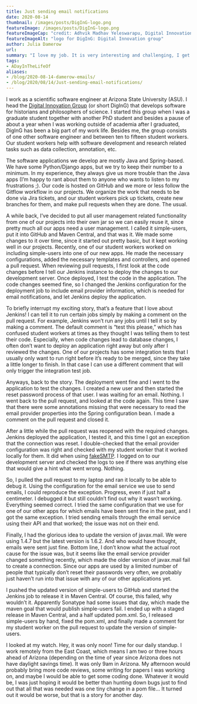 ```yaml
---
title: Just sending email notifications
date: 2020-08-14
thumbnail: /images/posts/DigInG-logo.png
featureImage: /images/posts/DigInG-logo.png
featureImageCap: "credit: Adhvik Madhav Yeleswarapu, Digital Innovation Group logo"
featureImageAlt: "logo for DigInG: Digital Innovation group"
author: Julia Damerow
url:
summary: "I love my job. It is very interesting and challenging, I get to learn new things all the time, and some semesters I teach, which I enjoy a lot. Some days, however, are like 2020, you just want them to end."
tags:
- ADayInTheLifeOf
aliases:
- /blog/2020-08-14-damerow-emails/
- /blog/2020/08/14/Just-sending-email-notifications/
---
```


I work as a scientific software engineer at Arizona State University (ASU). I head the [Digital Innovation Group](http://diging.asu.edu/) (or short DigInG) that develops software for historians and philosophers of science. I started this group when I was a graduate student together with another PhD student and besides a pause of about a year when I was working outside of academia after I graduated, DigInG has been a big part of my work life. Besides me, the group consists of one other software engineer and between ten to fifteen student workers. Our student workers help with software development and research related tasks such as data collection, annotation, etc.

The software applications we develop are mostly Java and Spring-based. We have some Python/Django apps, but we try to keep their number to a minimum. In my experience, they always give us more trouble than the Java apps (I’m happy to rant about them to anyone who wants to listen to my frustrations ;). Our code is hosted on GitHub and we more or less follow the Gitflow workflow in our projects. We organize the work that needs to be done via Jira tickets, and our student workers pick up tickets, create new branches for them, and make pull requests when they are done. The usual.

A while back, I’ve decided to put all user management related functionality from one of our projects into their own jar so we can easily reuse it, since pretty much all our apps need a user management. I called it simple-users, put it into GitHub and Maven Central, and that was it. We made some changes to it over time, since it started out pretty basic, but it kept working well in our projects. Recently, one of our student workers worked on including simple-users into one of our new apps. He made the necessary configurations, added the necessary templates and controllers, and opened a pull request. When reviewing pull requests, I first look at the code changes before I tell our Jenkins instance to deploy the changes to our development server. Once deployed, I test the code in the application. The code changes seemed fine, so I changed the Jenkins configuration for the deployment job to include email provider information, which is needed for email notifications, and let Jenkins deploy the application.

To briefly interrupt my exciting story, that’s a feature that I love about Jenkins! I can tell it to run certain jobs simply by making a comment on the pull request. For example, Jenkins won’t run any jobs until I tell it so by making a comment. The default comment is “test this please,” which has confused student workers at times as they thought I was telling them to test their code. Especially, when code changes lead to database changes, I often don’t want to deploy an application right away but only after I reviewed the changes. One of our projects has some integration tests that I usually only want to run right before it’s ready to be merged, since they take a little longer to finish. In that case I can use a different comment that will only trigger the integration test job.

Anyways, back to the story. The deployment went fine and I went to the application to test the changes. I created a new user and then started the reset password process of that user. I was waiting for an email. Nothing. I went back to the pull request, and looked at the code again. This time I saw that there were some annotations missing that were necessary to read the email provider properties into the Spring configuration bean. I made a comment on the pull request and closed it.

After a little while the pull request was reopened with the required changes. Jenkins deployed the application, I tested it, and this time I got an exception that the connection was reset. I double-checked that the email provider configuration was right and checked with my student worker that it worked locally for them. It did when using [fakeSMTP](http://nilhcem.com/FakeSMTP/). I logged on to our development server and checked the logs to see if there was anything else that would give a hint what went wrong. Nothing.

So, I pulled the pull request to my laptop and ran it locally to be able to debug it. Using the configuration for the email service we use to send emails, I could reproduce the exception. Progress, even if just half a centimeter. I debugged it but still couldn’t find out why it wasn’t working. Everything seemed correct. I tried the same configuration that we use for one of our other apps for which emails have been sent fine in the past, and I got the same exception. I tried sending emails through the email service using their API and that worked; the issue was not on their end.

Finally, I had the glorious idea to update the version of javax.mail. We were using 1.4.7 but the latest version is 1.6.2. And who would have thought, emails were sent just fine. Bottom line, I don’t know what the actual root cause for the issue was, but it seems like the email service provider changed something recently, which made the older version of javax.mail fail to create a connection. Since our apps are used by a limited number of people that typically don’t reset their passwords very often, we probably just haven’t run into that issue with any of our other applications yet.

I pushed the updated version of simple-users to GitHub and started the Jenkins job to release it in Maven Central. Of course, this failed, why wouldn’t it. Apparently Sonatype had some issues that day, which made the maven goal that would publish simple-users fail. I ended up with a staged release in Maven Central, and a half updated pom.xml. So, I released simple-users by hand, fixed the pom.xml, and finally made a comment for my student worker on the pull request to update the version of simple-users.

I looked at my watch. Hey, it was only noon! Time for our daily standup. I work remotely from the East Coast, which means I am two or three hours ahead of Arizona (depending on the time of year since Arizona does not have daylight savings time). It was only 9am in Arizona. My afternoon would probably bring more code reviews, some writing for papers I was working on, and maybe I would be able to get some coding done. Whatever it would be, I was just hoping it would be better than hunting down bugs just to find out that all that was needed was one tiny change in a pom file… It turned out it would be worse, but that is a story for another day.

